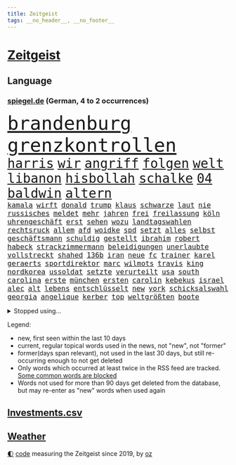 ```yaml
---
title: Zeitgeist
tags: __no_header__, __no_footer__
---
```


# [Zeitgeist](https://oliz.io/zeitgeist/)

## Language

<h3><a href="https://www.spiegel.de" target="_blank">spiegel.de</a> (German, 4 to 2 occurrences)</h3>
<p style="font-family:monospace">
<span style="font-size:32pt"><a href="news_links.html#brandenburg" class="current">brandenburg</a></span>
<span style="font-size:32pt"><a href="news_links.html#grenzkontrollen" class="current">grenzkontrollen</a></span>
<br>
<span style="font-size:22pt"><a href="news_links.html#harris" class="current">harris</a></span>
<span style="font-size:22pt"><a href="news_links.html#wir" class="current">wir</a></span>
<span style="font-size:22pt"><a href="news_links.html#angriff" class="current">angriff</a></span>
<span style="font-size:22pt"><a href="news_links.html#folgen" class="current">folgen</a></span>
<span style="font-size:22pt"><a href="news_links.html#welt" class="current">welt</a></span>
<span style="font-size:22pt"><a href="news_links.html#libanon" class="current">libanon</a></span>
<span style="font-size:22pt"><a href="news_links.html#hisbollah" class="current">hisbollah</a></span>
<span style="font-size:22pt"><a href="news_links.html#schalke" class="current">schalke</a></span>
<span style="font-size:22pt"><a href="news_links.html#04" class="current">04</a></span>
<span style="font-size:22pt"><a href="news_links.html#baldwin" class="current">baldwin</a></span>
<span style="font-size:22pt"><a href="news_links.html#altern" class="current">altern</a></span>
<br>
<span style="font-size:12pt"><a href="news_links.html#kamala" class="current">kamala</a></span>
<span style="font-size:12pt"><a href="news_links.html#wirft" class="current">wirft</a></span>
<span style="font-size:12pt"><a href="news_links.html#donald" class="current">donald</a></span>
<span style="font-size:12pt"><a href="news_links.html#trump" class="current">trump</a></span>
<span style="font-size:12pt"><a href="news_links.html#klaus" class="current">klaus</a></span>
<span style="font-size:12pt"><a href="news_links.html#schwarze" class="current">schwarze</a></span>
<span style="font-size:12pt"><a href="news_links.html#laut" class="current">laut</a></span>
<span style="font-size:12pt"><a href="news_links.html#nie" class="current">nie</a></span>
<span style="font-size:12pt"><a href="news_links.html#russisches" class="current">russisches</a></span>
<span style="font-size:12pt"><a href="news_links.html#meldet" class="current">meldet</a></span>
<span style="font-size:12pt"><a href="news_links.html#mehr" class="current">mehr</a></span>
<span style="font-size:12pt"><a href="news_links.html#jahren" class="current">jahren</a></span>
<span style="font-size:12pt"><a href="news_links.html#frei" class="current">frei</a></span>
<span style="font-size:12pt"><a href="news_links.html#freilassung" class="current">freilassung</a></span>
<span style="font-size:12pt"><a href="news_links.html#köln" class="current">köln</a></span>
<span style="font-size:12pt"><a href="news_links.html#uhrengeschäft" class="new">uhrengeschäft</a></span>
<span style="font-size:12pt"><a href="news_links.html#erst" class="current">erst</a></span>
<span style="font-size:12pt"><a href="news_links.html#sehen" class="current">sehen</a></span>
<span style="font-size:12pt"><a href="news_links.html#wozu" class="current">wozu</a></span>
<span style="font-size:12pt"><a href="news_links.html#landtagswahlen" class="current">landtagswahlen</a></span>
<span style="font-size:12pt"><a href="news_links.html#rechtsruck" class="current">rechtsruck</a></span>
<span style="font-size:12pt"><a href="news_links.html#allem" class="current">allem</a></span>
<span style="font-size:12pt"><a href="news_links.html#afd" class="current">afd</a></span>
<span style="font-size:12pt"><a href="news_links.html#woidke" class="current">woidke</a></span>
<span style="font-size:12pt"><a href="news_links.html#spd" class="current">spd</a></span>
<span style="font-size:12pt"><a href="news_links.html#setzt" class="current">setzt</a></span>
<span style="font-size:12pt"><a href="news_links.html#alles" class="current">alles</a></span>
<span style="font-size:12pt"><a href="news_links.html#selbst" class="current">selbst</a></span>
<span style="font-size:12pt"><a href="news_links.html#geschäftsmann" class="current">geschäftsmann</a></span>
<span style="font-size:12pt"><a href="news_links.html#schuldig" class="current">schuldig</a></span>
<span style="font-size:12pt"><a href="news_links.html#gestellt" class="current">gestellt</a></span>
<span style="font-size:12pt"><a href="news_links.html#ibrahim" class="new">ibrahim</a></span>
<span style="font-size:12pt"><a href="news_links.html#robert" class="current">robert</a></span>
<span style="font-size:12pt"><a href="news_links.html#habeck" class="current">habeck</a></span>
<span style="font-size:12pt"><a href="news_links.html#strackzimmermann" class="new">strackzimmermann</a></span>
<span style="font-size:12pt"><a href="news_links.html#beleidigungen" class="current">beleidigungen</a></span>
<span style="font-size:12pt"><a href="news_links.html#unerlaubte" class="new">unerlaubte</a></span>
<span style="font-size:12pt"><a href="news_links.html#vollstreckt" class="current">vollstreckt</a></span>
<span style="font-size:12pt"><a href="news_links.html#shahed" class="new">shahed</a></span>
<span style="font-size:12pt"><a href="news_links.html#136b" class="new">136b</a></span>
<span style="font-size:12pt"><a href="news_links.html#iran" class="current">iran</a></span>
<span style="font-size:12pt"><a href="news_links.html#neue" class="current">neue</a></span>
<span style="font-size:12pt"><a href="news_links.html#fc" class="current">fc</a></span>
<span style="font-size:12pt"><a href="news_links.html#trainer" class="current">trainer</a></span>
<span style="font-size:12pt"><a href="news_links.html#karel" class="new">karel</a></span>
<span style="font-size:12pt"><a href="news_links.html#geraerts" class="new">geraerts</a></span>
<span style="font-size:12pt"><a href="news_links.html#sportdirektor" class="new">sportdirektor</a></span>
<span style="font-size:12pt"><a href="news_links.html#marc" class="current">marc</a></span>
<span style="font-size:12pt"><a href="news_links.html#wilmots" class="new">wilmots</a></span>
<span style="font-size:12pt"><a href="news_links.html#travis" class="current">travis</a></span>
<span style="font-size:12pt"><a href="news_links.html#king" class="current">king</a></span>
<span style="font-size:12pt"><a href="news_links.html#nordkorea" class="current">nordkorea</a></span>
<span style="font-size:12pt"><a href="news_links.html#ussoldat" class="new">ussoldat</a></span>
<span style="font-size:12pt"><a href="news_links.html#setzte" class="current">setzte</a></span>
<span style="font-size:12pt"><a href="news_links.html#verurteilt" class="current">verurteilt</a></span>
<span style="font-size:12pt"><a href="news_links.html#usa" class="current">usa</a></span>
<span style="font-size:12pt"><a href="news_links.html#south" class="current">south</a></span>
<span style="font-size:12pt"><a href="news_links.html#carolina" class="current">carolina</a></span>
<span style="font-size:12pt"><a href="news_links.html#erste" class="current">erste</a></span>
<span style="font-size:12pt"><a href="news_links.html#münchen" class="current">münchen</a></span>
<span style="font-size:12pt"><a href="news_links.html#ersten" class="current">ersten</a></span>
<span style="font-size:12pt"><a href="news_links.html#carolin" class="current">carolin</a></span>
<span style="font-size:12pt"><a href="news_links.html#kebekus" class="new">kebekus</a></span>
<span style="font-size:12pt"><a href="news_links.html#israel" class="current">israel</a></span>
<span style="font-size:12pt"><a href="news_links.html#alec" class="current">alec</a></span>
<span style="font-size:12pt"><a href="news_links.html#alt" class="current">alt</a></span>
<span style="font-size:12pt"><a href="news_links.html#lebens" class="current">lebens</a></span>
<span style="font-size:12pt"><a href="news_links.html#entschlüsselt" class="new">entschlüsselt</a></span>
<span style="font-size:12pt"><a href="news_links.html#new" class="current">new</a></span>
<span style="font-size:12pt"><a href="news_links.html#york" class="current">york</a></span>
<span style="font-size:12pt"><a href="news_links.html#schicksalswahl" class="current">schicksalswahl</a></span>
<span style="font-size:12pt"><a href="news_links.html#georgia" class="current">georgia</a></span>
<span style="font-size:12pt"><a href="news_links.html#angelique" class="current">angelique</a></span>
<span style="font-size:12pt"><a href="news_links.html#kerber" class="current">kerber</a></span>
<span style="font-size:12pt"><a href="news_links.html#top" class="current">top</a></span>
<span style="font-size:12pt"><a href="news_links.html#weltgrößten" class="current">weltgrößten</a></span>
<span style="font-size:12pt"><a href="news_links.html#boote" class="current">boote</a></span>
</p>
<details>
<summary>Stopped using...</summary>
<p class="former" style="font-size:12pt">
antreten(1430) nachfolge(1430) positiv(1430) führende(1429) halle(1429) normal(1429) turnier(1429) vorschlag(1429) gegenseitig(1428) geschickt(1428) uspräsidenten(1428) co₂(1427) geworfen(1427) künftigen(1427) versorgt(1427) berg(1426) bochum(1426) ebenfalls(1426) klaren(1426) vergeben(1426) behörde(1425) jury(1425) teilnehmen(1425) alpen(1424) anne(1424) augsburg(1424) interesse(1424) mütter(1424) persönliche(1424) rand(1424) rest(1424) verhandelt(1424) ausfallen(1423) favoriten(1423) landkreis(1423) leichen(1423) mittelmeer(1423) richterin(1423) schwierigkeiten(1423) unbekannten(1423) 50000(1422) identifiziert(1422) mediziner(1422) online(1422) untersuchen(1422) 31(1421) 90(1421) angeblichen(1421) angeklagte(1420) drohungen(1420) kritische(1420) leitet(1420) orbán(1420) strecke(1420) viktor(1420) weltweite(1420) wetter(1420) bedenken(1419) bestellt(1419) wären(1419) anschließend(1418) bedingungen(1418) chefin(1418) schröder(1418) verkehrsminister(1418) verschiebt(1418) warschau(1418) übergeben(1418) geflogen(1417) schottland(1417) südafrika(1417) verschieben(1417) anwälte(1416) aufgehoben(1416) beachten(1416) entwickelt(1416) lehnt(1416) kontakte(1415) nutzer(1415) schauen(1415) bremer(1414) deals(1414) kräftig(1414) pflanzen(1414) satz(1414) täglich(1414) verpasst(1414) vorsprung(1414) europäer(1413) litauen(1413) nerven(1413) themen(1413) trainiert(1413) bezahlen(1411) haushalte(1411) senkt(1411) ebenso(1410) weckt(1410) gefangene(1409) sexuellen(1409) einreise(1408) vorstellen(1408) einschränkungen(1407) entwickeln(1407) mecklenburgvorpommern(1407) berühmten(1406) handel(1406) aufhalten(1405) traum(1405) vorgelegt(1405) hoffnungen(1398) aufgefunden(1397) kokain(1396) projekte(1395) ausrüstung(1394) insolvenz(1392) koalitionspartner(1391) niedrig(1388) kandidatur(1386) vorläufig(1383) afrikas(1382) lehrkräfte(1380) überfall(1379) zdf(1377) überfordert(1375) teuren(1369) festgesetzt(1341) dankt(1340) gewinne(1320) vormarsch(1299) werte(1233) klimaaktivisten(1220) müll(1185) drohende(1179) zentralbank(1174) verurteilung(1147) gesund(1126) kuriose(1125) 20000(1122) umkämpften(1116) erkrankte(1112) befürwortet(1111) erhofft(1105) stehlen(1101) diebe(1090) lädt(1040) invasion(1003) kompromiss(1001) verletzung(996) kanzlers(988) fördern(983) symbol(982) hochzeit(980) genehmigt(974) emotionalen(946) ergeben(943) transparenz(936) gebiete(906) 34(898) töchter(897) flüchten(896) lindners(896) künstlerin(894) wiederaufbau(888) 48(873) schlamm(851) prominenten(843) exuspräsident(831) chefs(826) bedarf(821) 86(811) jimmy(808) justizminister(805) setzten(804) baum(803) osnabrück(803) extra(792) kämpferisch(783) digitale(781) toilette(778) antony(774) wagner(761) moderator(757) studentin(757) raten(756) studieren(755) einladung(749) feierten(725) yorker(720) juristische(713) quer(711) verurteilten(690) schwarzer(684) erfüllen(681) parallel(679) alice(674) uskonzern(671) beantragen(668) spielzeug(667) gleise(664) überlebende(650) abbauen(649) pop(649) liberale(647) airbus(642) gedroht(640) vorbereitung(636) madonna(635) gekündigt(626) verschafft(626) verwendet(626) vulkan(626) reichsbürger(616) zehnte(616) ussängerin(606) passanten(601) ständig(585) verschleppt(582) brauche(558) moskauer(552) stürzten(552) rio(550) ausflug(549) 15jähriger(546) anlagen(543) wendepunkt(542) kassen(538) dringen(537) 40jähriger(536) bier(531) denkmal(531) bundesligist(525) diplomatische(524) existenz(521) schließung(521) glas(519) produkt(512) schottischen(511) reuß(510) sichere(502) nachts(491) evakuierung(478) vorgenommen(477) henry(460) interessenten(454) herkunft(451) zwischenfall(442) moschee(441) rechtsextremer(440) steve(439) werner(429) gesellschaftliche(427) klagten(422) palästinensischen(419) eauto(416) klassische(416) seele(413) durchschnitt(411) schwitzen(408) winfried(408) showdown(401) tunnel(401) erwischte(395) gedreht(395) verschlechtert(393) zweifelt(393) kranke(392) winde(390) dich(389) militärhilfe(387) betriebe(386) schrecklichen(385) frank(384) airport(382) wahrzeichen(378) trendwende(376) bargeld(374) betrachten(373) campus(371) kneipen(371) wohnviertel(371) usamerikanerin(369) beute(368) dirk(368) heutigen(368) block(363) zypern(363) besserung(357) vorgang(357) verfahrens(355) isst(349) mützenich(347) rage(347) strafgerichtshof(346) gerald(344) teslachef(344) mehrmals(343) kehrtwende(338) antisemitischer(337) bahnsteig(336) emily(336) beschuldigt(333) raumstation(332) tennisspieler(330) weitreichenden(330) intern(329) mobbing(328) flüchtlingsunterkunft(327) ablehnung(326) affen(326) versuche(323) leistete(321) taucht(321) israelischem(315) gazakrieg(313) nouripour(313) omid(313) angeschlagen(310) belgischen(308) rafah(305) dokument(304) anerkennen(303) spdpolitikerin(303) via(303) abschneiden(302) hilfslieferungen(301) liebäugelt(301) südlichen(301) positioniert(300) schlaf(298) finanzministerium(297) verwenden(297) ukrainehilfe(296) fußballspieler(294) großvater(294) zeitgemäß(294) barbara(292) aufzeichnungen(291) doppelter(291) crown(289) aussetzen(287) erfolgsserie(287) getrunken(286) produzent(285) bombardiert(281) joel(281) netflixserie(281) geschenkt(279) gazakriegs(278) anstehenden(276) chan(276) dr(276) junis(276) verhelfen(276) demnächst(274) einverstanden(274) elite(273) raketenangriff(272) unruhen(271) falls(270) wackelt(269) genügend(268) kühe(266) entzogen(263) agentur(261) 68(260) trauen(260) finanzen(259) reparieren(259) rauch(257) playoffs(255) aufstellen(254) stromausfall(254) hannah(253) alkoholkonsum(252) schwarzgrün(251) starkwatzinger(250) timo(250) meeresspiegel(249) carl(247) teamkollegen(247) mehrfamilienhaus(246) hausbesitzer(243) niklas(243) kreise(242) christina(241) gebrannt(240) ärgern(239) aussteigen(237) gesetzliche(237) ruiniert(237) house(234) zählte(232) b(231) seoul(231) herzinfarkt(229) format(227) haag(225) niemals(225) spione(222) ferien(221) günstigeren(221) norweger(220) gegensteuern(216) anmelden(214) konflikts(213) bildungsministerin(212) great(212) heiraten(212) angehoben(211) bedeckt(211) gespendet(211) harvey(211) festgenommener(209) unterrichtet(209) wgzimmerpreise(209) herausforderer(206) zeugnis(206) besetztes(205) parkinson(205) wilden(205) grünenchef(204) athletinnen(203) vizepräsidentin(203) kreuzfahrtschiff(202) streng(202) asien(201) besonderer(201) innerlich(200) produkten(200) klettern(199) konstruiert(199) verbraucherschutz(199) fraglich(197) bundesstraße(196) homosexualität(195) kehl(195) verlässlicher(195) schätzt(194) gerieten(193) kostüm(193) marathon(193) witwe(193) beauftragt(191) 74(190) handlungen(190) rasch(190) wiederum(190) à(190) klette(188) wahlkampfveranstaltung(188) misslingt(187) bezahlte(186) held(186) mitmachen(186) north(186) sprang(186) harrison(185) promille(184) hochstapler(183) lud(183) sorgerecht(182) julija(181) nawalnaja(181) restaurant(181) scheidung(181) fsb(180) kostenlosen(179) blitz(178) eingestochen(178) fälschlicherweise(177) lüge(177) einschränkung(176) fing(176) gegenstand(176) kimmel(176) fotografiert(175) gewalttat(175) abgespielt(174) erhielten(174) gummibärchen(174) philosophie(173) altersvorsorge(172) ehen(171) verachtung(171) gleisbett(170) platzwunde(170) gelöscht(169) gesunde(169) vielfach(169) betonen(168) boxen(168) kapitalismus(168) khamenei(168) trinkwasser(168) wehr(168) drohe(167) 2003(166) cybersicherheit(166) kinohit(166) schnelles(166) waymo(165) auftreten(164) vizepräsident(164) applaus(163) mischung(163) rechtsradikale(163) populismus(162) vorschriften(162) fastfoodkette(159) camping(158) hetzt(158) prahlt(158) riskante(158) spannung(157) überdurchschnittlich(157) stephanie(155) widmet(155) beier(154) tennisspielerin(154) parlaments(153) ausprobiert(152) therapie(151) ruhrgebiet(150) spende(150) unvermittelt(150) absolut(149) neoliberalen(149) störer(149) ursachen(149) leichten(147) uswaffen(147) compactmagazins(146) absichern(145) benehmen(145) elektromobilität(145) tu(145) südeuropa(144) abgeriegelt(143) angebote(143) depressive(143) aufräumarbeiten(142) bart(142) zivilgesellschaft(142) grandiosen(141) holz(141) konstellation(141) rechnung(141) randaliert(140) wirtschaftspolitik(140) avancierte(138) befördern(138) erholen(138) töchtern(138) 68jährige(137) aufbau(137) lachgas(137) quält(137) serienmörder(137) geredet(136) kampfjet(136) ausfall(135) angepasste(134) prämien(134) staatskasse(134) andernorts(133) beseitigen(133) birgit(133) genf(133) sticht(132) begegnungen(131) elfmeterschießen(131) fuchs(131) vorgeht(131) entschädigen(130) selbstfahrende(130) ätna(130) obdachlosen(129) seltenes(128) stromnetz(128) theoretisch(128) indiana(127) kapazität(127) nächtliche(127) revidiert(127) sexszenen(127) amanda(126) knox(126) moderation(126) parteispitze(126) neunjährigen(125) behindern(124) beleidigung(124) düsseldorfer(124) hofften(124) räume(124) vergisst(123) wirt(123) koordinieren(122) laufender(121) sammelten(120) begrenzten(119) depression(119) vodafone(119) geheiratet(118) europameister(117) freunden(117) birgt(116) ego(116) stationierung(116) thronfolger(116) rechtfertigen(115) zahnarzt(115) anliegen(114) nachdenken(114) polarisiert(114) stadtwerke(114) vertreibt(114) endgültigen(113) ham(113) asche(112) umzug(112) kluft(111) marius(110) bnd(109) gerüchten(108) komme(108) bizarren(107) hagel(107) haie(107) zutrauen(107) dauereinsatz(106) gefühlte(106) mysteriösen(106) strahlen(106) verlegen(106) überfluss(106) überflutete(106) feindbild(105) melissa(105) nirgendwo(105) überraschungen(105) nutzten(104) gelieferte(103) inne(103) ubahnen(103) verbrenneraus(103) überschwemmte(103) emilia(102) fußballmannschaft(102) ifoumfrage(102) s(102) vollzug(102) wichtigster(102) freigekommen(101) fußballspiele(101) geldes(101) trashtv(101) alpinisten(100) 26jährige(99) doktor(99) dozenten(99) palästinensern(99) cheftrainer(98) gewahrsam(98) unterzeichnet(98) giffey(97) stiegen(97) streitthema(97) waschbären(97) weltbild(97) linearen(96) scotland(96) toxische(96) yard(96) kletterer(95) kürzung(95) schweizerischen(95) umständen(95) anspielung(94) knaus(94) anke(93) fußballplatz(93) reynolds(93) sicherheitsberater(93) türkischer(93) erdrutschen(92) kabeltv(92) kryptowährungen(92) pokalsieg(92) verzeichnen(92) haushaltseinigung(91) kürt(91) pcs(91) rekordsumme(91) spazieren(91) zugegeben(91) amal(90) ausgebrannt(90) eignen(90) feuerwerkskörper(90) haftantritt(90) millionär(90) schwindender(90) spielzeit(90) fehlgeburten(89) geschlossener(89) googles(89) hannes(89) herum(89) italienerin(89) klassenkampf(89) wahlkampfauftritte(89) anerkannt(88) autonome(88) blauen(88) führer(88) glaubte(88) hut(88) matthew(88) regierungsbeteiligung(88) symbolischen(88) traurige(88) 23jähriger(87) bekundet(87) evakuierungen(87) mehrjähriger(87) normaler(87) romy(87) träume(87) vorarlberg(87) bestrafung(86) bröckelt(86) einreisebestimmungen(86) erstligisten(86) lügt(86) verheerender(86) allmählich(85) exgeneral(85) friedlicher(85) hospitalschauspieler(85) wactor(85) aufgeht(84) kopfhörer(84) kostengründen(84) reichsbürgergruppe(84) streifen(84) blitzeinschlag(83) familienmitglieder(83) fußballtransferticker(83) richterspruch(83) ruhnert(83) ägyptischen(83) aufgetreten(82) besteigt(82) co₂ausstoß(82) entfalten(82) erzürnt(82) habt(82) rossmann(82) breaking(81) fehlanzeige(81) geputscht(81) niedrigste(81) obamas(81) rohingya(81) stellenausschreibung(81) aufrufbar(80) cia(80) leopard(80) steigender(80) verrats(80) bestohlen(79) dinosaurier(79) entgegensetzen(79) gesteuert(79) giulia(79) tabuthema(79) engagiert(78) exmitarbeiters(78) foundation(78) indische(78) intensiver(78) janine(78) umspannwerk(78) weinten(78) wissler(78) autolobby(77) hitzewelle(77) liegenden(77) ssv(77) abholen(76) ausländerfeindliche(76) foodwatch(76) kriegsgebiet(76) schildern(76) sperrgebiet(76) unabhängiger(76) mannheimer(75) rechtliche(75) rechtsextremem(75) bergauf(74) duschen(74) einzelhandel(74) erlangte(74) grob(74) hackergruppe(74) innenverteidiger(74) nahostreise(74) sonos(74) süddeutschland(74) wiederholten(74) 33jähriger(73) englands(73) remsmurrkreis(73) bauunternehmer(72) beraubt(72) dame(72) kurioser(72) tiktokhype(72) vollständiger(72) wärmewende(72) aggressiven(71) auszubauen(71) dramatisches(71) ganzer(71) sprengung(71) strategiewechsel(71) zeitplan(71) boba(70) hollywoodstars(70) ian(70) mob(70) spuckt(70) tiefpunkt(70) vermummte(70) völkerrecht(70) bautzen(69) bundesverwaltungsgericht(69) enttäuschung(69) halter(69) handvoll(69) neunjährige(69) oh(69) postings(69) boomer(68) gefährlichste(68) kursanstieg(68) verbundenheit(68) verstärken(68) basketballer(67) fahrendem(67) robotern(67) rücknahme(67) scheren(67) schwangerschaften(67) astronaut(66) ausverkaufte(66) cocacola(66) grüner(66) handynetz(66) steakhauserbin(66) autounfall(65) banker(65) bundesinnenministerium(65) friseur(65) i̇lkay(65) rutschte(65) wütende(65) bewiesen(64) grönemeyer(64) kimaschinen(64) kümmert(64) russin(64) beifahrer(63) belarussen(63) bootsunglück(63) chiles(63) hardware(63) müdigkeit(63) pilger(63) segelboot(63) stillgelegt(63) bondgirl(62) icezüge(62) kümmern(62) warfen(62) zurückgebracht(62) etappen(61) stalker(61) verfehlt(61) absolutes(60) gelben(60) jedermann(60) kampfpause(60) mitspielern(60) panikattacke(60) popsängerin(60) verreisen(60) wählten(60) 67(59) 88(59) geschenktes(59) gondeln(59) kartoffeln(59) schalten(59) erotik(58) kuriosen(58) lernten(58) mehrfamilienhauses(58) obstplantage(58) ruhm(58) sommers(58) usmilitär(58) 39jähriger(57) auftaktsieg(57) fehlentscheidung(57) jupiter(57) länderspiele(57) unberührt(57) bargeldloses(56) billige(56) bundesarbeitsgericht(56) entgehen(56) hochzeitsgäste(56) passende(56) werten(56) währenddessen(56) abwechslung(55) ach(55) gewählte(55) oranje(55) rentenlücke(55) spandau(55) teilrepublik(55) treffe(55) zerstörten(55) abrams(54) fähigkeiten(54) gracie(54) kandidieren(54) stünden(54) tirol(54) ökostrom(54) eingekauft(53) erschüttern(53) fünfmal(53) schwacher(53) stabilität(53) stade(53) unwettern(53) wehrte(53) wohnungsmarkt(53) favorisierten(52) mannschaften(52) passgenaue(52) verirrte(52) arrangieren(51) ausgewogene(51) fahrerlaubnis(51) gazastadt(51) kohlekraftwerk(51) russell(51) spielberg(51) verspürt(51) bemühungen(50) präzedenzfall(50) rettungsschwimmer(50) strenge(50) unnötigen(50) derart(49) ersticht(49) erzeugen(49) fernsehduell(49) passant(49) störaktion(49) beinhalten(48) erntete(48) getränke(48) kühltürme(48) mails(48) oscars(48) rafterrorist(48) relevanz(48) schattenseiten(48) schiene(48) sportarten(48) judith(47) lukrativen(47) parteivorstand(47) umsehen(47) vorjahressiegerin(47) ölbranche(47) üppigen(47) 247(46) biograf(46) entscheider(46) katastrophalem(46) streikt(46) vermisstes(46) veränderte(46) vorläufige(46) blitze(45) einsame(45) frankreichrundfahrt(45) gehweg(45) obdachloser(45) suchtgefahr(45) titelverteidigerin(45) zweifellos(45) masoud(44) pezeshkian(44) ausgestellt(43) extinction(43) mechernich(43) orbáns(43) rechtsradikalen(43) streetartkünstler(43) gelbes(42) minen(42) spiegelreporterin(42) ungültig(42) aufbruchstimmung(41) erschließen(41) kreativität(41) linkenspitze(41) events(40) israelhass(40) nationalität(40) neulinge(40) nominieren(40) regierungsbeteiligungen(40) zukommt(40) 440(39) magazins(39) rob(39) vitaminen(39) abbrechen(38) nahal(38) oz(38) vereinbart(38) melania(37) milwaukee(37) tiktoktrend(37) wunschspieler(37) auffallend(36) einschlug(36) fernsehens(36) gentleman(36) iron(36) maiden(36) niedrigeren(36) pitzke(36) ungern(36) unwetterschäden(36) zuschuss(36) hassten(35) justizsystem(35) sortiert(35) ötzi(35) aufzuholen(34) demokratin(34) gepostet(34) philippinischen(34) usinflation(34) bescheinigt(33) brauchte(33) gewitters(33) quasi(33) süle(33) unomission(33) verfall(33) vorbehalten(33) weiterbildung(33) 60jähriger(32) blutspuren(32) gigantisches(32) mordversuche(32) personalwechsel(32) uspolitiker(32) verdoppeln(32) agrarkonzern(31) auszeiten(31) baywa(31) dusche(31) geschwindigkeit(31) kreta(31) wagners(31) architekt(30) compactmagazin(30) compactverbot(30) detroit(30) knallhart(30) krönungsmesse(30) menschlicher(30) schleusen(30) schulgebäude(30) selbstvertrauen(30) streits(30) 38jährigen(29) 55jähriger(29) lowe(29) schutzstatus(29) thiel(29) user(29) zerpflückt(29) zwillinge(29) gesamtklassement(28) neumünster(28) 120000(27) ampelkrise(27) asphalt(27) compact(27) gemieden(27) geschirrspüler(27) meme(27) miserables(27) nutze(27) ehrlich(26) gesten(26) glatzeder(26) hang(26) michelle(26) nähert(26) olympiasilber(26) dan(25) klischees(25) murdochs(25) mushrooms(25) rupert(25) segelschiff(25) unterfranken(25) anwältin(24) barsinghausen(24) drohnenangriffen(24) einsatzwagen(24) klimaproteste(24) sämtliche(24) traditionelle(24) zurückdrehen(24) arbeitslose(23) chronisch(23) eigenheime(23) gleis(23) halberstadt(23) halfen(23) kalifornischen(23) längerer(23) rennens(23) schönheitsideal(23) sportwettenanbieter(23) 1924(22) gleichnamige(22) heftiges(22) kunstwerke(22) obdachlose(22) rechtsextremes(22) status(22) dunkel(21) embargo(21) feiertagen(21) furchner(21) gendern(21) irmgard(21) konzentrationslager(21) kzsekretärin(21) schäfer(21) stutthof(21) wespen(21) übertreffen(21) aufhorchen(20) augenzeuge(20) besteigen(20) felssturz(20) konfrontierte(20) lukaschenko(20) mangels(20) rohstoffe(20) aufmarsch(19) begnadigt(19) drohnenattacke(19) kitsch(19) mitkommen(19) zone(19) einreichen(18) engelke(18) olympiasieg(18) renate(18) selbstversuch(18) uspräsidentschaftskandidat(18) verfassungsbeschwerde(18) viermal(18) afghanischen(17) bruchsal(17) damon(17) unsicherheiten(17) warschauer(17) 26jähriger(16) beachvolleyball(16) bränden(16) charts(16) fahrschüler(16) parteiführung(16) velde(16) wissenstest(16) ermordung(15) flieht(15) olympionike(15) preisgeld(15) unterhaltung(15) vergangenes(15) versenkt(15) 103(14) blutspenden(14) einbrechen(14) filmrolle(14) gebauten(14) kuh(14) stichelt(14) unnötig(14) abkühlung(13) bradley(13) diplomaten(13) hochsommer(13) imane(13) khelif(13) leitungswasser(13) schattenkrieg(13) 82(12) bewusstlos(12) perseiden(12) me/cfs(11) ops(11) playlist(11) sportprogramm(11) überdosis(11)
</p>
</details>
<p>Legend:
<ul>
<li><span class="new">new</span>, first seen within the last 10 days</li>
<li><span class="current">current</span>, regular topical words used in the news, not "new", not "former"</li>
<li><span class="former">former(days span relevant)</span>, not used in the last 30 days, but still re-occurring enough to not get deleted</li>
<li>Only words which occurred at least twice in the RSS feed are tracked. <a href="language/filters.py">Some common words are blocked</a></li>
<li>Words not used for more than 90 days get deleted from the database, but may re-enter as "new" words when used again</li>
</ul>
</p>

## [Investments](investments.html)[.csv](investments.csv)

## [Weather](weather.html)

<footer>
<a href="javascript:toggleTheme()" class="nav">🌓</a>
<a href="https://github.com/ooz/zeitgeist">code</a> measuring the Zeitgeist since 2019, by <a href="https://oliz.io">oz</a>
</footer>
